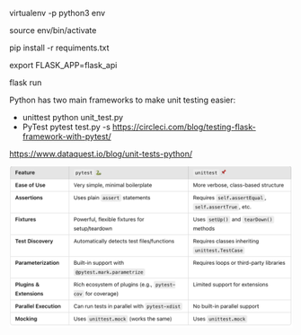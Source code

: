 virtualenv -p python3 env

source env/bin/activate

pip install -r requiments.txt

export FLASK_APP=flask_api

flask run



Python has two main frameworks to make unit testing easier: 
- unittest 
python unit_test.py
- PyTest
pytest test.py -s
https://circleci.com/blog/testing-flask-framework-with-pytest/


https://www.dataquest.io/blog/unit-tests-python/


![alt text](image.png)


